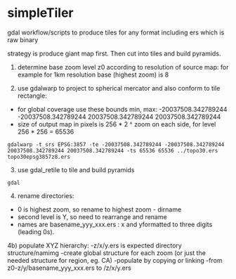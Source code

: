 # simpleTiler
gdal workflow/scripts to produce tiles for any format including ers which is raw binary

strategy is produce giant map first. Then cut into tiles and build pyramids.

1) determine base zoom level z0 according to resolution of source map: for example for 1km resolution base (highest zoom) is 8

2) use gdalwarp to project to spherical mercator and also conform to tile rectangle:

- for global coverage use these bounds min, max: -20037508.342789244 -20037508.342789244 20037508.342789244 20037508.342789244
- size of output map in pixels is 256 * 2 ^ zoom on each side, for level 256 * 256 = 65536

```gdalwarp -t_srs EPSG:3857 -te -20037508.342789244 -20037508.342789244 20037508.342789244 20037508.342789244 -ts 65536 65536 ../topo30.ers topo30epsg3857z8.ers```

3) use gdal_retile to tile and build pyramids

``` gdal ```

4) rename directories: 
- 0 is highest zoom, so rename to highest zoom - dirname
- second level is Y, so need to rearrange and rename
- names are basename_yyy_xxx.ers : x and yformatted to three digits (leading 0s).

4b) populate XYZ hierarchy:
-z/x/y.ers is expected directory structure/namimg
-create global structure for each zoom (or just the needed structure for region, eg. CA)
-populate by copying or linking
-from z0-z/y/basename_yyy_xxx.ers to /z/x/y.ers






